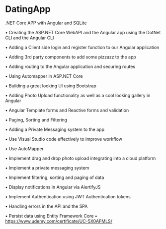 # DatingApp
.NET Core APP with Angular and SQLite

• Creating the ASP.NET Core WebAPI and the Angular app using the DotNet CLI and the Angular CLI

• Adding a Client side login and register function to our Angular application

• Adding 3rd party components to add some pizzazz to the app

• Adding routing to the Angular application and securing routes

• Using Automapper in ASP.NET Core

• Building a great looking UI using Bootstrap

• Adding Photo Upload functionality as well as a cool looking gallery in Angular

• Angular Template forms and Reactive forms and validation

• Paging, Sorting and Filtering

• Adding a Private Messaging system to the app

• Use Visual Studio code effectively to improve workflow

• Use AutoMapper

• Implement drag and drop photo upload integrating into a cloud platform

• Implement a private messaging system

• Implement filtering, sorting and paging of data

• Display notifications in Angular via AlertifyJS

• Implement Authentication using JWT Authentication tokens

• Handling errors in the API and the SPA

• Persist data using Entity Framework Core
• https://www.udemy.com/certificate/UC-5X0AFMLS/
